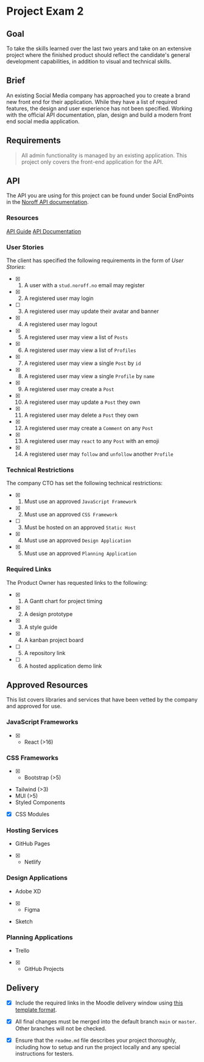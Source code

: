 # Project Exam 2

## Goal

To take the skills learned over the last two years and take on an extensive project where the finished product should reflect the candidate's general development capabilities, in addition to visual and technical skills.

## Brief

An existing Social Media company has approached you to create a brand new front end for their application. While they have a list of required features, the design and user experience has not been specified. Working with the official API documentation, plan, design and build a modern front end social media application.

## Requirements

> All admin functionality is managed by an existing application. This project only covers the front-end application for the API.

## API

The API you are using for this project can be found under Social EndPoints in the [Noroff API documentation](https://noroff-api-docs.netlify.app/).

### Resources

[API Guide](https://noroff-api-docs.netlify.app/social-endpoints/authentication)
[API Documentation](https://nf-api.onrender.com/docs)

### User Stories

The client has specified the following requirements in the form of _User Stories_:

- [x] 1. A user with a `stud.noroff.no` email may register
- [x] 2. A registered user may login
- [ ] 3. A registered user may update their avatar and banner
- [x] 4. A registered user may logout
- [x] 5. A registered user may view a list of `Posts`
- [x] 6. A registered user may view a list of `Profiles`
- [x] 7. A registered user may view a single `Post` by `id`
- [x] 8. A registered user may view a single `Profile` by `name`
- [x] 9. A registered user may create a `Post`
- [x] 10. A registered user may update a `Post` they own
- [x] 11. A registered user may delete a `Post` they own
- [x] 12. A registered user may create a `Comment` on any `Post`
- [x] 13. A registered user may `react` to any `Post` with an emoji
- [x] 14. A registered user may `follow` and `unfollow` another `Profile`

### Technical Restrictions

The company CTO has set the following technical restrictions:

- [x] 1. Must use an approved `JavaScript Framework`
- [x] 2. Must use an approved `CSS Framework`
- [ ] 3. Must be hosted on an approved `Static Host`
- [x] 4. Must use an approved `Design Application`
- [x] 5. Must use an approved `Planning Application`

### Required Links

The Product Owner has requested links to the following:

- [x] 1. A Gantt chart for project timing
- [x] 2. A design prototype
- [x] 3. A style guide
- [x] 4. A kanban project board
- [ ] 5. A repository link
- [ ] 6. A hosted application demo link

## Approved Resources

This list covers libraries and services that have been vetted by the company and approved for use.

### JavaScript Frameworks

- [x] - React (>16)

### CSS Frameworks

- [x] - Bootstrap (>5)
- Tailwind (>3)
- MUI (>5)
- Styled Components
- [x] CSS Modules

### Hosting Services

- GitHub Pages
- [x] - Netlify

### Design Applications

- Adobe XD
- [x] - Figma
- Sketch

### Planning Applications

- Trello
- [x] - GitHub Projects

## Delivery

- [x] Include the required links in the Moodle delivery window using [this template format](delivery-template.html).

- [x] All final changes must be merged into the default branch `main` or `master`. Other branches will not be checked.

- [x] Ensure that the `readme.md` file describes your project thoroughly, including how to setup and run the project locally and any special instructions for testers.
